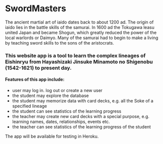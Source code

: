 # SwordMasters

The ancient martial art of iaido dates back to about 1200 ad. The origin of iaido lies in the battle skills of the samurai. In 1600 ad the Tokugawa leasu united Japan and became Shogun, which greatly reduced the power of the local warlords or Daimyo. Many of the samurai had to begin to make a living by teaching sword skills to the sons of the aristocrats.

### This website app is a tool to learn the complex lineages of Eishinryu from Hayashizaki Jinsuke Minamoto no Shigenobu (1542-1621) to present day.

#### Features of this app include:

- user may log in. log out or create a new user
- the student may explore the database
- the student may memorize data with card decks, e.g. all the Soke of a specified lineage
- the student can see statistics of the learning progress 
- the teacher may create new card decks with a special purpose, e.g. learning names, dates, relationships, events etc.
- the teacher can see statistics of the learning progress of the student

The app will be available for testing in Heroku.
